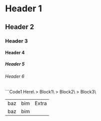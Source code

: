 <h1>Header 1</h1>
<h2>Header 2</h2>
<h3>Header 3</h3>
<h4>Header 4</h4>
<h5>Header 5</h5>
<h6>Header 6</h6>
```Code1 Here\
> Block1\
> Block2\
> Block3\
<table>
<tr><td>baz</td><td>bim</td><td>Extra</td></tr>
<tr><td>baz</td><td>bim</td></tr>
<tr></tr>
</table>
<table><tr></tr></table>
